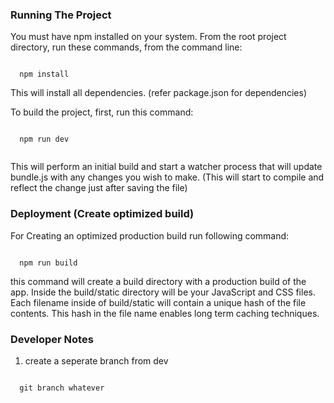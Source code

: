 ### Running The Project

You must have npm installed on your system. From the root project directory, run these commands, from the command line:

<code>
  npm install
</code>

This will install all dependencies. (refer package.json for dependencies)

To build the project, first, run this command:

<code>
  npm run dev
 </code>

This will perform an initial build and start a watcher process that will update bundle.js with any changes you wish to make. (This will start to compile and reflect the change just after saving the file)


### Deployment (Create optimized build)

For Creating an optimized production build run following command:

<code>
  npm run build
</code>

this command will create a build directory with a production build of the app.
Inside the build/static directory will be your JavaScript and CSS files. Each filename inside of build/static will contain a unique hash of the file contents. This hash in the file name enables long term caching techniques.

### Developer Notes
1. create a seperate branch from dev
<code>
  git branch whatever
</code>
